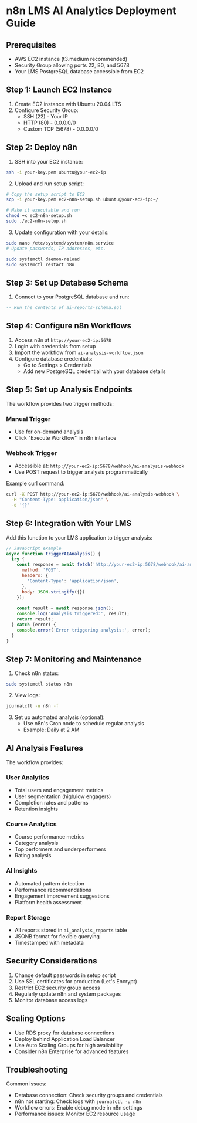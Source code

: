 # n8n LMS AI Analytics Deployment Guide

## Prerequisites
- AWS EC2 instance (t3.medium recommended)
- Security Group allowing ports 22, 80, and 5678
- Your LMS PostgreSQL database accessible from EC2

## Step 1: Launch EC2 Instance

1. Create EC2 instance with Ubuntu 20.04 LTS
2. Configure Security Group:
   - SSH (22) - Your IP
   - HTTP (80) - 0.0.0.0/0
   - Custom TCP (5678) - 0.0.0.0/0

## Step 2: Deploy n8n

1. SSH into your EC2 instance:
```bash
ssh -i your-key.pem ubuntu@your-ec2-ip
```

2. Upload and run setup script:
```bash
# Copy the setup script to EC2
scp -i your-key.pem ec2-n8n-setup.sh ubuntu@your-ec2-ip:~/

# Make it executable and run
chmod +x ec2-n8n-setup.sh
sudo ./ec2-n8n-setup.sh
```

3. Update configuration with your details:
```bash
sudo nano /etc/systemd/system/n8n.service
# Update passwords, IP addresses, etc.

sudo systemctl daemon-reload
sudo systemctl restart n8n
```

## Step 3: Set up Database Schema

1. Connect to your PostgreSQL database and run:
```sql
-- Run the contents of ai-reports-schema.sql
```

## Step 4: Configure n8n Workflows

1. Access n8n at `http://your-ec2-ip:5678`
2. Login with credentials from setup
3. Import the workflow from `ai-analysis-workflow.json`
4. Configure database credentials:
   - Go to Settings > Credentials
   - Add new PostgreSQL credential with your database details

## Step 5: Set up Analysis Endpoints

The workflow provides two trigger methods:

### Manual Trigger
- Use for on-demand analysis
- Click "Execute Workflow" in n8n interface

### Webhook Trigger
- Accessible at: `http://your-ec2-ip:5678/webhook/ai-analysis-webhook`
- Use POST request to trigger analysis programmatically

Example curl command:
```bash
curl -X POST http://your-ec2-ip:5678/webhook/ai-analysis-webhook \
  -H "Content-Type: application/json" \
  -d '{}'
```

## Step 6: Integration with Your LMS

Add this function to your LMS application to trigger analysis:

```javascript
// JavaScript example
async function triggerAIAnalysis() {
  try {
    const response = await fetch('http://your-ec2-ip:5678/webhook/ai-analysis-webhook', {
      method: 'POST',
      headers: {
        'Content-Type': 'application/json',
      },
      body: JSON.stringify({})
    });
    
    const result = await response.json();
    console.log('Analysis triggered:', result);
    return result;
  } catch (error) {
    console.error('Error triggering analysis:', error);
  }
}
```

## Step 7: Monitoring and Maintenance

1. Check n8n status:
```bash
sudo systemctl status n8n
```

2. View logs:
```bash
journalctl -u n8n -f
```

3. Set up automated analysis (optional):
   - Use n8n's Cron node to schedule regular analysis
   - Example: Daily at 2 AM

## AI Analysis Features

The workflow provides:

### User Analytics
- Total users and engagement metrics
- User segmentation (high/low engagers)
- Completion rates and patterns
- Retention insights

### Course Analytics  
- Course performance metrics
- Category analysis
- Top performers and underperformers
- Rating analysis

### AI Insights
- Automated pattern detection
- Performance recommendations
- Engagement improvement suggestions
- Platform health assessment

### Report Storage
- All reports stored in `ai_analysis_reports` table
- JSONB format for flexible querying
- Timestamped with metadata

## Security Considerations

1. Change default passwords in setup script
2. Use SSL certificates for production (Let's Encrypt)
3. Restrict EC2 security group access
4. Regularly update n8n and system packages
5. Monitor database access logs

## Scaling Options

- Use RDS proxy for database connections
- Deploy behind Application Load Balancer
- Use Auto Scaling Groups for high availability
- Consider n8n Enterprise for advanced features

## Troubleshooting

Common issues:
- Database connection: Check security groups and credentials
- n8n not starting: Check logs with `journalctl -u n8n`
- Workflow errors: Enable debug mode in n8n settings
- Performance issues: Monitor EC2 resource usage